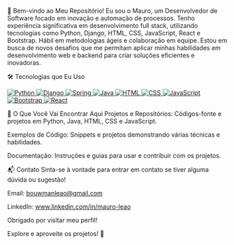 👋 Bem-vindo ao Meu Repositório!
Eu sou o Mauro, um Desenvolvedor de Software focado em inovação e automação de processos. Tenho experiência significativa em desenvolvimento full stack, utilizando tecnologias como Python, Django, HTML, CSS, JavaScript, React e Bootstrap. Hábil em metodologias ágeis e colaboração em equipe. Estou em busca de novos desafios que me permitam aplicar minhas habilidades em desenvolvimento web e backend para criar soluções eficientes e inovadoras.


🛠️ Tecnologias que Eu Uso
<p align="left">



<a href="https://www.python.org/" target="_blank"> <img src="https://img.shields.io/badge/Python-3776AB?style=for-the-badge&logo=python&logoColor=white" alt="Python"> </a> 
<a href="https://www.djangoproject.com/" target="_blank"> <img src="https://img.shields.io/badge/Django-092E20?style=for-the-badge&logo=django&logoColor=white" alt="Django"> </a>
<a href="https://spring.io/" target="_blank"> <img src="https://img.shields.io/badge/Spring-6DB33F?style=for-the-badge&logo=spring&logoColor=white" alt="Spring"> </a>
<a href="https://www.java.com/" target="_blank"> <img src="https://img.shields.io/badge/Java-007396?style=for-the-badge&logo=java&logoColor=white" alt="Java"> </a>
<a href="https://developer.mozilla.org/en-US/docs/Web/HTML" target="_blank"> <img src="https://img.shields.io/badge/HTML-E34F26?style=for-the-badge&logo=html5&logoColor=white" alt="HTML"> </a>
<a href="https://developer.mozilla.org/en-US/docs/Web/CSS" target="_blank"> <img src="https://img.shields.io/badge/CSS-1572B6?style=for-the-badge&logo=css3&logoColor=white" alt="CSS"> </a>
<a href="https://developer.mozilla.org/en-US/docs/Web/JavaScript" target="_blank"> <img src="https://img.shields.io/badge/JavaScript-F7DF1C?style=for-the-badge&logo=javascript&logoColor=black" alt="JavaScript"> </a>
<a href="https://getbootstrap.com/" target="_blank"> <img src="https://img.shields.io/badge/Bootstrap-563D7C?style=for-the-badge&logo=bootstrap&logoColor=white" alt="Bootstrap"> </a> 
<a href="https://reactjs.org/" target="_blank"> <img src="https://img.shields.io/badge/React-61DAFB?style=for-the-badge&logo=react&logoColor=black" alt="React"> </a>

</p>

📂 O Que Você Vai Encontrar Aqui
Projetos e Repositórios: Códigos-fonte e projetos em Python, Java, HTML, CSS e JavaScript.

Exemplos de Código: Snippets e projetos demonstrando várias técnicas e habilidades.

Documentação: Instruções e guias para usar e contribuir com os projetos.

📬 Contato
Sinta-se à vontade para entrar em contato se tiver alguma dúvida ou sugestão!

Email: bouwmanleao@gmail.com

LinkedIn: www.linkedin.com/in/mauro-leao

Obrigado por visitar meu perfil!

Explore e aproveite os projetos! 🚀
